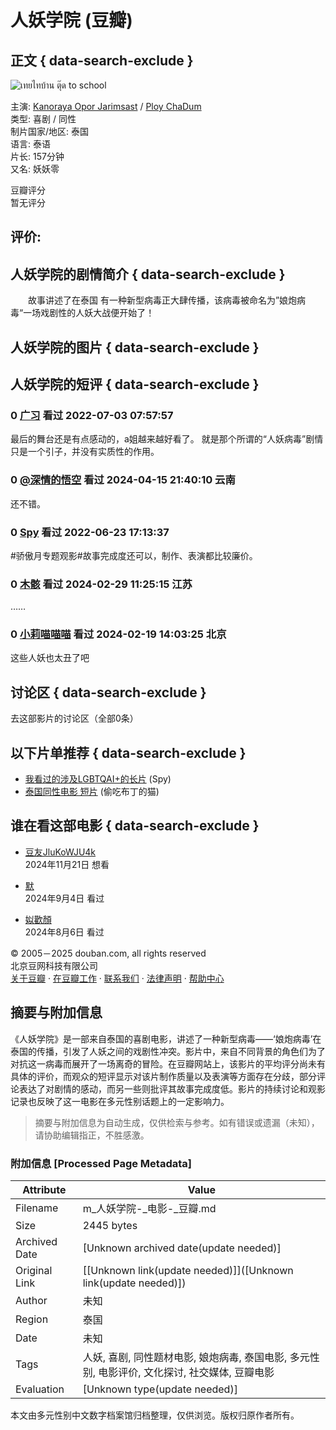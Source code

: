 # 人妖学院 (豆瓣)

## 正文 { data-search-exclude }


![เทยไทบ้าน ตุ๊ด to school](https://img2.doubanio.com/cuphead/movie-static/pics/movie_default_large.png)

主演: [Kanoraya Opor Jarimsast](/subject_search?search_text=Kanoraya%20Opor%20Jarimsast) / [Ploy ChaDum](/subject_search?search_text=Ploy%20ChaDum)  
类型: 喜剧 / 同性  
制片国家/地区: 泰国  
语言: 泰语  
片长: 157分钟  
又名: 妖妖零  

豆瓣评分  
暂无评分

评价:
- 

## 人妖学院的剧情简介 { data-search-exclude }

　　故事讲述了在泰国 有一种新型病毒正大肆传播，该病毒被命名为”娘炮病毒“一场戏剧性的人妖大战便开始了！

## 人妖学院的图片 { data-search-exclude }

## 人妖学院的短评 { data-search-exclude }

### 0 [广习](https://www.douban.com/people/140161025/) 看过 2022-07-03 07:57:57  
最后的舞台还是有点感动的，a姐越来越好看了。 就是那个所谓的“人妖病毒”剧情只是一个引子，并没有实质性的作用。

### 0 [@深情的悟空](https://www.douban.com/people/lsm12331/) 看过 2024-04-15 21:40:10 云南  
还不错。

### 0 [Spy](https://www.douban.com/people/174770613/) 看过 2022-06-23 17:13:37  
#骄傲月专题观影#故事完成度还可以，制作、表演都比较廉价。

### 0 [木骸](https://www.douban.com/people/148775711/) 看过 2024-02-29 11:25:15 江苏  
……

### 0 [小莉喵喵喵](https://www.douban.com/people/sasa1011/) 看过 2024-02-19 14:03:25 北京  
这些人妖也太丑了吧

## 讨论区   { data-search-exclude }
去这部影片的讨论区（全部0条）

## 以下片单推荐  { data-search-exclude }
- [我看过的涉及LGBTQAI+的长片](https://www.douban.com/doulist/119771512/) (Spy)  
- [泰国同性电影 短片](https://www.douban.com/doulist/153264967/) (偷吃布丁的猫)  

## 谁在看这部电影   { data-search-exclude }
- [豆友JluKoWJU4k](https://www.douban.com/people/272050847/)  
  2024年11月21日 想看

- [默](https://www.douban.com/people/168487669/)  
  2024年9月4日 看过  

- [姒歡顏](https://www.douban.com/people/Nanxuu/)  
  2024年8月6日 看过  

© 2005－2025 douban.com, all rights reserved  
北京豆网科技有限公司  
[关于豆瓣](https://www.douban.com/about) · [在豆瓣工作](https://www.douban.com/jobs) · [联系我们](https://www.douban.com/about?topic=contactus) · [法律声明](https://www.douban.com/about/legal) · [帮助中心](https://help.douban.com/?app=movie)  
<!-- tcd_original_link https://m.douban.com/movie/subject/35943359/ -->


## 摘要与附加信息

<!-- tcd_abstract -->
《人妖学院》是一部来自泰国的喜剧电影，讲述了一种新型病毒——‘娘炮病毒’在泰国的传播，引发了人妖之间的戏剧性冲突。影片中，来自不同背景的角色们为了对抗这一病毒而展开了一场离奇的冒险。在豆瓣网站上，该影片的平均评分尚未有具体的评价，而观众的短评显示对该片制作质量以及表演等方面存在分歧，部分评论表达了对剧情的感动，而另一些则批评其故事完成度低。影片的持续讨论和观影记录也反映了这一电影在多元性别话题上的一定影响力。
<!-- tcd_abstract_end -->

> 摘要与附加信息为自动生成，仅供检索与参考。如有错误或遗漏（未知），请协助编辑指正，不胜感激。

### 附加信息 [Processed Page Metadata]

| Attribute       | Value                                  |
|-----------------|----------------------------------------|
| Filename        | m_人妖学院-_电影-_豆瓣.md                             |
| Size            | 2445 bytes                           |
| Archived Date   | [Unknown archived date(update needed)]                             |
| Original Link   | [[Unknown link(update needed)]]([Unknown link(update needed)])                       |
| Author          | 未知                               |
| Region          | 泰国                               |
| Date            | 未知                                 |
| Tags            | 人妖, 喜剧, 同性题材电影, 娘炮病毒, 泰国电影, 多元性别, 电影评价, 文化探讨, 社交媒体, 豆瓣电影                                 |
| Evaluation            | [Unknown type(update needed)]                                 |
<!-- tcd_table_end -->

本文由多元性别中文数字档案馆归档整理，仅供浏览。版权归原作者所有。
